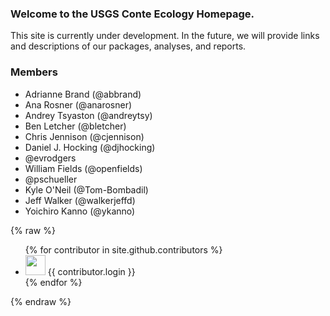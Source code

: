 ---
---

### Welcome to the USGS Conte Ecology Homepage.

This site is currently under development. In the future, we will provide links and descriptions of our packages, analyses, and reports.

### Members

- Adrianne Brand (@abbrand)
- Ana Rosner (@anarosner)
- Andrey Tsyaston (@andreytsy)
- Ben Letcher (@bletcher)
- Chris Jennison (@cjennison)
- Daniel J. Hocking (@djhocking)
- @evrodgers
- William Fields (@openfields)
- @pschueller
- Kyle O'Neil (@Tom-Bombadil)
- Jeff Walker (@walkerjeffd)
- Yoichiro Kanno (@ykanno)

{% raw %}
<ul>
{% for contributor in site.github.contributors %}
  <li>
    <img src="{{ contributor.avatar_url }}" width="32" height="32" /> {{ contributor.login }}
  </li>
{% endfor %}
</ul>
{% endraw %}